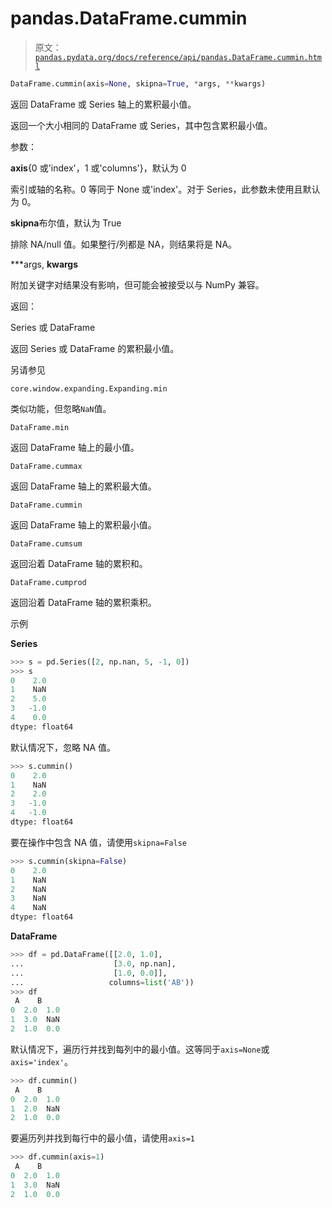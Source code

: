 # pandas.DataFrame.cummin

> 原文：[`pandas.pydata.org/docs/reference/api/pandas.DataFrame.cummin.html`](https://pandas.pydata.org/docs/reference/api/pandas.DataFrame.cummin.html)

```py
DataFrame.cummin(axis=None, skipna=True, *args, **kwargs)
```

返回 DataFrame 或 Series 轴上的累积最小值。

返回一个大小相同的 DataFrame 或 Series，其中包含累积最小值。

参数：

**axis**{0 或'index'，1 或'columns'}，默认为 0

索引或轴的名称。0 等同于 None 或'index'。对于 Series，此参数未使用且默认为 0。

**skipna**布尔值，默认为 True

排除 NA/null 值。如果整行/列都是 NA，则结果将是 NA。

***args, **kwargs**

附加关键字对结果没有影响，但可能会被接受以与 NumPy 兼容。

返回：

Series 或 DataFrame

返回 Series 或 DataFrame 的累积最小值。

另请参见

`core.window.expanding.Expanding.min`

类似功能，但忽略`NaN`值。

`DataFrame.min`

返回 DataFrame 轴上的最小值。

`DataFrame.cummax`

返回 DataFrame 轴上的累积最大值。

`DataFrame.cummin`

返回 DataFrame 轴上的累积最小值。

`DataFrame.cumsum`

返回沿着 DataFrame 轴的累积和。

`DataFrame.cumprod`

返回沿着 DataFrame 轴的累积乘积。

示例

**Series**

```py
>>> s = pd.Series([2, np.nan, 5, -1, 0])
>>> s
0    2.0
1    NaN
2    5.0
3   -1.0
4    0.0
dtype: float64 
```

默认情况下，忽略 NA 值。

```py
>>> s.cummin()
0    2.0
1    NaN
2    2.0
3   -1.0
4   -1.0
dtype: float64 
```

要在操作中包含 NA 值，请使用`skipna=False`

```py
>>> s.cummin(skipna=False)
0    2.0
1    NaN
2    NaN
3    NaN
4    NaN
dtype: float64 
```

**DataFrame**

```py
>>> df = pd.DataFrame([[2.0, 1.0],
...                    [3.0, np.nan],
...                    [1.0, 0.0]],
...                   columns=list('AB'))
>>> df
 A    B
0  2.0  1.0
1  3.0  NaN
2  1.0  0.0 
```

默认情况下，遍历行并找到每列中的最小值。这等同于`axis=None`或`axis='index'`。

```py
>>> df.cummin()
 A    B
0  2.0  1.0
1  2.0  NaN
2  1.0  0.0 
```

要遍历列并找到每行中的最小值，请使用`axis=1`

```py
>>> df.cummin(axis=1)
 A    B
0  2.0  1.0
1  3.0  NaN
2  1.0  0.0 
```
